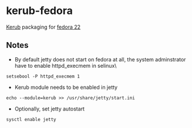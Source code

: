 # kerub-fedora

[Kerub](https://github.com/K0zka/kerub) packaging for [fedora 22](http://fedoraproject.org)

## Notes

* By default jetty does not start on fedora at all, the system adminstrator have to enable httpd_execmem in selinux\
```
setsebool -P httpd_execmem 1
```
* Kerub module needs to be enabled in jetty
```
echo --module=kerub >> /usr/share/jetty/start.ini
```

* Optionally, set jetty autostart
```
sysctl enable jetty
```


